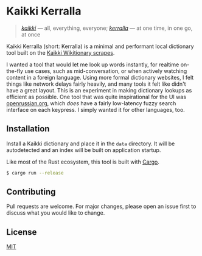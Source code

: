 # Kaikki Kerralla

> [*kaikki*](https://kaikki.org/) &mdash; all, everything, everyone;
> [*kerralla*](https://kaikki.org/dictionary/Finnish/meaning/k/ke/kerralla.html)
> &mdash; at one time, in one go, at once

Kaikki Kerralla (short: Kerralla) is a minimal and performant local dictionary tool built on the
[Kaikki Wikitionary scrapes](https://kaikki.org/).

I wanted a tool that would let me look up words instantly, for realtime
on-the-fly use cases, such as mid-conversation, or when actively watching
content in a foreign language. Using more formal dictionary websites, I felt
things like network delays fairly heavily, and many tools it felt like didn't
have a great layout. This is an experiment in making dictionary lookups as
efficient as possible. One tool that was quite inspirational for the UI was
[openrussian.org](https://en.openrussian.org/), which *does* have a fairly
low-latency fuzzy search interface on each keypress. I simply wanted it for
other languages, too.

## Installation

Install a Kaikki dictionary and place it in the `data` directory. It will be
autodetected and an index will be built on application startup.

Like most of the Rust ecosystem, this tool is built with
[Cargo](https://www.rust-lang.org/).

```bash
$ cargo run --release
```

## Contributing

Pull requests are welcome. For major changes, please open an issue first to
discuss what you would like to change.

## License

[MIT](https://choosealicense.com/licenses/mit/)
